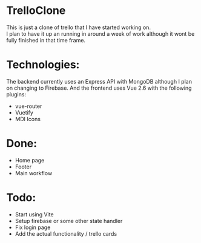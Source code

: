 # TrelloClone
This is just a clone of trello that I have started working on.<br>
I plan to have it up an running in around a week of work although it wont be fully finished in that time frame.

# Technologies:
The backend currently uses an Express API with MongoDB although I plan on changing to Firebase.
And the frontend uses Vue 2.6 with the following plugins:
- vue-router
- Vuetify
- MDI Icons

# Done:
- Home page
- Footer
- Main workflow

# Todo:
- Start using Vite
- Setup firebase or some other state handler
- Fix login page
- Add the actual functionality / trello cards
